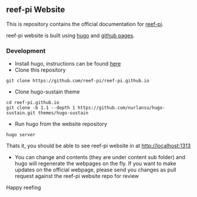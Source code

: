 ## reef-pi Website

This is repository contains the official documentation for [reef-pi](http://reef-pi.com).

reef-pi website is built using [hugo](https://gohugo.io/) and [github pages](https://pages.github.com/).


### Development

- Install hugo, instructions can be found [here](https://gohugo.io/getting-started/quick-start)
- Clone this repository

```
git clone https://github.com/reef-pi/reef-pi.github.io
```

- Clone hugo-sustain theme

```
cd reef-pi.github.io
git clone -b 1.1 --depth 1 https://github.com/nurlansu/hugo-sustain.git themes/hugo-sustain
```

-  Run hugo from the website repository

```
hugo server
```

Thats it, you should be able to see reef-pi website in at [http://localhost:1313](http://localhost:1313)

- You can change and contents (they are under content sub folder) and hugo will regenerate the webpages on the fly. If you
want to make updates on the official webpage, please send you changes as pull request against the reef-pi website repo for review

Happy reefing
